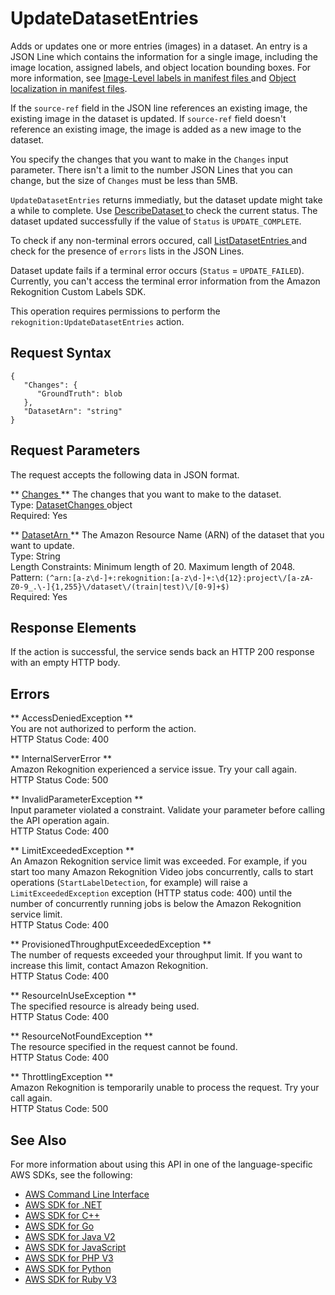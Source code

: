 # UpdateDatasetEntries<a name="API_UpdateDatasetEntries"></a>

Adds or updates one or more entries \(images\) in a dataset\. An entry is a JSON Line which contains the information for a single image, including the image location, assigned labels, and object location bounding boxes\. For more information, see [Image\-Level labels in manifest files ](https://docs.aws.amazon.com/rekognition/latest/customlabels-dg/md-create-manifest-file-classification.html) and [Object localization in manifest files](https://docs.aws.amazon.com/rekognition/latest/customlabels-dg/md-create-manifest-file-object-detection.html)\. 

If the `source-ref` field in the JSON line references an existing image, the existing image in the dataset is updated\. If `source-ref` field doesn't reference an existing image, the image is added as a new image to the dataset\. 

You specify the changes that you want to make in the `Changes` input parameter\. There isn't a limit to the number JSON Lines that you can change, but the size of `Changes` must be less than 5MB\.

 `UpdateDatasetEntries` returns immediatly, but the dataset update might take a while to complete\. Use [ DescribeDataset ](API_DescribeDataset.md) to check the current status\. The dataset updated successfully if the value of `Status` is `UPDATE_COMPLETE`\. 

To check if any non\-terminal errors occured, call [ ListDatasetEntries ](API_ListDatasetEntries.md) and check for the presence of `errors` lists in the JSON Lines\.

Dataset update fails if a terminal error occurs \(`Status` = `UPDATE_FAILED`\)\. Currently, you can't access the terminal error information from the Amazon Rekognition Custom Labels SDK\. 

This operation requires permissions to perform the `rekognition:UpdateDatasetEntries` action\.

## Request Syntax<a name="API_UpdateDatasetEntries_RequestSyntax"></a>

```
{
   "Changes": { 
      "GroundTruth": blob
   },
   "DatasetArn": "string"
}
```

## Request Parameters<a name="API_UpdateDatasetEntries_RequestParameters"></a>

The request accepts the following data in JSON format\.

 ** [ Changes ](#API_UpdateDatasetEntries_RequestSyntax) **   <a name="rekognition-UpdateDatasetEntries-request-Changes"></a>
 The changes that you want to make to the dataset\.   
Type: [ DatasetChanges ](API_DatasetChanges.md) object  
Required: Yes

 ** [ DatasetArn ](#API_UpdateDatasetEntries_RequestSyntax) **   <a name="rekognition-UpdateDatasetEntries-request-DatasetArn"></a>
 The Amazon Resource Name \(ARN\) of the dataset that you want to update\.   
Type: String  
Length Constraints: Minimum length of 20\. Maximum length of 2048\.  
Pattern: `(^arn:[a-z\d-]+:rekognition:[a-z\d-]+:\d{12}:project\/[a-zA-Z0-9_.\-]{1,255}\/dataset\/(train|test)\/[0-9]+$)`   
Required: Yes

## Response Elements<a name="API_UpdateDatasetEntries_ResponseElements"></a>

If the action is successful, the service sends back an HTTP 200 response with an empty HTTP body\.

## Errors<a name="API_UpdateDatasetEntries_Errors"></a>

 ** AccessDeniedException **   
You are not authorized to perform the action\.  
HTTP Status Code: 400

 ** InternalServerError **   
Amazon Rekognition experienced a service issue\. Try your call again\.  
HTTP Status Code: 500

 ** InvalidParameterException **   
Input parameter violated a constraint\. Validate your parameter before calling the API operation again\.  
HTTP Status Code: 400

 ** LimitExceededException **   
An Amazon Rekognition service limit was exceeded\. For example, if you start too many Amazon Rekognition Video jobs concurrently, calls to start operations \(`StartLabelDetection`, for example\) will raise a `LimitExceededException` exception \(HTTP status code: 400\) until the number of concurrently running jobs is below the Amazon Rekognition service limit\.   
HTTP Status Code: 400

 ** ProvisionedThroughputExceededException **   
The number of requests exceeded your throughput limit\. If you want to increase this limit, contact Amazon Rekognition\.  
HTTP Status Code: 400

 ** ResourceInUseException **   
The specified resource is already being used\.  
HTTP Status Code: 400

 ** ResourceNotFoundException **   
The resource specified in the request cannot be found\.  
HTTP Status Code: 400

 ** ThrottlingException **   
Amazon Rekognition is temporarily unable to process the request\. Try your call again\.  
HTTP Status Code: 500

## See Also<a name="API_UpdateDatasetEntries_SeeAlso"></a>

For more information about using this API in one of the language\-specific AWS SDKs, see the following:
+  [ AWS Command Line Interface](https://docs.aws.amazon.com/goto/aws-cli/rekognition-2016-06-27/UpdateDatasetEntries) 
+  [ AWS SDK for \.NET](https://docs.aws.amazon.com/goto/DotNetSDKV3/rekognition-2016-06-27/UpdateDatasetEntries) 
+  [ AWS SDK for C\+\+](https://docs.aws.amazon.com/goto/SdkForCpp/rekognition-2016-06-27/UpdateDatasetEntries) 
+  [ AWS SDK for Go](https://docs.aws.amazon.com/goto/SdkForGoV1/rekognition-2016-06-27/UpdateDatasetEntries) 
+  [ AWS SDK for Java V2](https://docs.aws.amazon.com/goto/SdkForJavaV2/rekognition-2016-06-27/UpdateDatasetEntries) 
+  [ AWS SDK for JavaScript](https://docs.aws.amazon.com/goto/AWSJavaScriptSDK/rekognition-2016-06-27/UpdateDatasetEntries) 
+  [ AWS SDK for PHP V3](https://docs.aws.amazon.com/goto/SdkForPHPV3/rekognition-2016-06-27/UpdateDatasetEntries) 
+  [ AWS SDK for Python](https://docs.aws.amazon.com/goto/boto3/rekognition-2016-06-27/UpdateDatasetEntries) 
+  [ AWS SDK for Ruby V3](https://docs.aws.amazon.com/goto/SdkForRubyV3/rekognition-2016-06-27/UpdateDatasetEntries) 